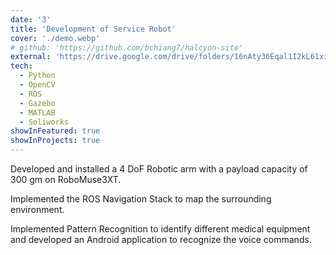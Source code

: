 ```yaml
---
date: '3'
title: 'Development of Service Robot'
cover: './demo.webp'
# github: 'https://github.com/bchiang7/halcyon-site'
external: 'https://drive.google.com/drive/folders/16nAty36Eqal1I2kL61xi82h65EnDNJ80?usp=sharing'
tech:
  - Python
  - OpenCV
  - ROS
  - Gazebo
  - MATLAB
  - Soliworks
showInFeatured: true
showInProjects: true
---
```


Developed and installed a 4 DoF Robotic arm with a payload capacity of 300 gm on RoboMuse3XT.

Implemented the ROS Navigation Stack to map the surrounding environment. 

Implemented Pattern Recognition to identify different medical equipment and developed an Android application to recognize the voice commands.

<!-- Face Mask Detection system to detect face masks in static images as well as in real-time video streams. Own custom dataset was built using Bing Search API and Kaggle.

Inspired by Adrian Rosebrock's [PyImageSearch Blog](https://www.pyimagesearch.com/2020/05/04/covid-19-face-mask-detector-with-opencv-keras-tensorflow-and-deep-learning/). -->

